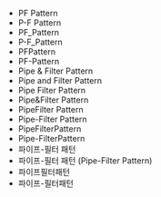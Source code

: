 ﻿- PF Pattern
- P-F Pattern
- PF_Pattern
- P-F_Pattern
- PFPattern
- PF-Pattern
- Pipe & Filter Pattern
- Pipe and Filter Pattern
- Pipe Filter Pattern
- Pipe&Filter Pattern
- PipeFilter Pattern
- Pipe-Filter Pattern
- PipeFilterPattern
- Pipe-FilterPattern
- 파이프-필터 패턴 
- 파이프-필터 패턴 (Pipe-Filter Pattern)
- 파이프필터패턴 
- 파이프-필터패턴 
